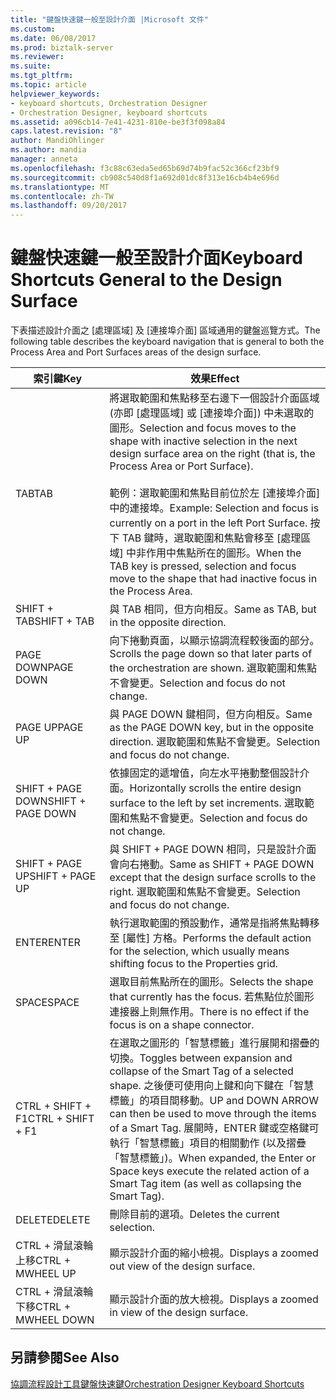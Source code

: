 ```yaml
---
title: "鍵盤快速鍵一般至設計介面 |Microsoft 文件"
ms.custom: 
ms.date: 06/08/2017
ms.prod: biztalk-server
ms.reviewer: 
ms.suite: 
ms.tgt_pltfrm: 
ms.topic: article
helpviewer_keywords:
- keyboard shortcuts, Orchestration Designer
- Orchestration Designer, keyboard shortcuts
ms.assetid: a096cb14-7e41-4231-810e-be3f3f098a84
caps.latest.revision: "8"
author: MandiOhlinger
ms.author: mandia
manager: anneta
ms.openlocfilehash: f3c88c63eda5ed65b69d74b9fac52c366cf23bf9
ms.sourcegitcommit: cb908c540d8f1a692d01dc8f313e16cb4b4e696d
ms.translationtype: MT
ms.contentlocale: zh-TW
ms.lasthandoff: 09/20/2017
---
```

# <a name="keyboard-shortcuts-general-to-the-design-surface"></a><span data-ttu-id="d7d6d-102">鍵盤快速鍵一般至設計介面</span><span class="sxs-lookup"><span data-stu-id="d7d6d-102">Keyboard Shortcuts General to the Design Surface</span></span>
<span data-ttu-id="d7d6d-103">下表描述設計介面之 [處理區域] 及 [連接埠介面] 區域通用的鍵盤巡覽方式。</span><span class="sxs-lookup"><span data-stu-id="d7d6d-103">The following table describes the keyboard navigation that is general to both the Process Area and Port Surfaces areas of the design surface.</span></span>  
  
|<span data-ttu-id="d7d6d-104">索引鍵</span><span class="sxs-lookup"><span data-stu-id="d7d6d-104">Key</span></span>|<span data-ttu-id="d7d6d-105">效果</span><span class="sxs-lookup"><span data-stu-id="d7d6d-105">Effect</span></span>|  
|---------|------------|  
|<span data-ttu-id="d7d6d-106">TAB</span><span class="sxs-lookup"><span data-stu-id="d7d6d-106">TAB</span></span>|<span data-ttu-id="d7d6d-107">將選取範圍和焦點移至右邊下一個設計介面區域 (亦即 [處理區域] 或 [連接埠介面]) 中未選取的圖形。</span><span class="sxs-lookup"><span data-stu-id="d7d6d-107">Selection and focus moves to the shape with inactive selection in the next design surface area on the right (that is, the Process Area or Port Surface).</span></span><br /><br /> <span data-ttu-id="d7d6d-108">範例：選取範圍和焦點目前位於左 [連接埠介面] 中的連接埠。</span><span class="sxs-lookup"><span data-stu-id="d7d6d-108">Example: Selection and focus is currently on a port in the left Port Surface.</span></span> <span data-ttu-id="d7d6d-109">按下 TAB 鍵時，選取範圍和焦點會移至 [處理區域] 中非作用中焦點所在的圖形。</span><span class="sxs-lookup"><span data-stu-id="d7d6d-109">When the TAB key is pressed, selection and focus move to the shape that had inactive focus in the Process Area.</span></span>|  
|<span data-ttu-id="d7d6d-110">SHIFT + TAB</span><span class="sxs-lookup"><span data-stu-id="d7d6d-110">SHIFT + TAB</span></span>|<span data-ttu-id="d7d6d-111">與 TAB 相同，但方向相反。</span><span class="sxs-lookup"><span data-stu-id="d7d6d-111">Same as TAB, but in the opposite direction.</span></span>|  
|<span data-ttu-id="d7d6d-112">PAGE DOWN</span><span class="sxs-lookup"><span data-stu-id="d7d6d-112">PAGE DOWN</span></span>|<span data-ttu-id="d7d6d-113">向下捲動頁面，以顯示協調流程較後面的部分。</span><span class="sxs-lookup"><span data-stu-id="d7d6d-113">Scrolls the page down so that later parts of the orchestration are shown.</span></span> <span data-ttu-id="d7d6d-114">選取範圍和焦點不會變更。</span><span class="sxs-lookup"><span data-stu-id="d7d6d-114">Selection and focus do not change.</span></span>|  
|<span data-ttu-id="d7d6d-115">PAGE UP</span><span class="sxs-lookup"><span data-stu-id="d7d6d-115">PAGE UP</span></span>|<span data-ttu-id="d7d6d-116">與 PAGE DOWN 鍵相同，但方向相反。</span><span class="sxs-lookup"><span data-stu-id="d7d6d-116">Same as the PAGE DOWN key, but in the opposite direction.</span></span> <span data-ttu-id="d7d6d-117">選取範圍和焦點不會變更。</span><span class="sxs-lookup"><span data-stu-id="d7d6d-117">Selection and focus do not change.</span></span>|  
|<span data-ttu-id="d7d6d-118">SHIFT + PAGE DOWN</span><span class="sxs-lookup"><span data-stu-id="d7d6d-118">SHIFT + PAGE DOWN</span></span>|<span data-ttu-id="d7d6d-119">依據固定的遞增值，向左水平捲動整個設計介面。</span><span class="sxs-lookup"><span data-stu-id="d7d6d-119">Horizontally scrolls the entire design surface to the left by set increments.</span></span> <span data-ttu-id="d7d6d-120">選取範圍和焦點不會變更。</span><span class="sxs-lookup"><span data-stu-id="d7d6d-120">Selection and focus do not change.</span></span>|  
|<span data-ttu-id="d7d6d-121">SHIFT + PAGE UP</span><span class="sxs-lookup"><span data-stu-id="d7d6d-121">SHIFT + PAGE UP</span></span>|<span data-ttu-id="d7d6d-122">與 SHIFT + PAGE DOWN 相同，只是設計介面會向右捲動。</span><span class="sxs-lookup"><span data-stu-id="d7d6d-122">Same as SHIFT + PAGE DOWN except that the design surface scrolls to the right.</span></span> <span data-ttu-id="d7d6d-123">選取範圍和焦點不會變更。</span><span class="sxs-lookup"><span data-stu-id="d7d6d-123">Selection and focus do not change.</span></span>|  
|<span data-ttu-id="d7d6d-124">ENTER</span><span class="sxs-lookup"><span data-stu-id="d7d6d-124">ENTER</span></span>|<span data-ttu-id="d7d6d-125">執行選取範圍的預設動作，通常是指將焦點轉移至 [屬性] 方格。</span><span class="sxs-lookup"><span data-stu-id="d7d6d-125">Performs the default action for the selection, which usually means shifting focus to the Properties grid.</span></span>|  
|<span data-ttu-id="d7d6d-126">SPACE</span><span class="sxs-lookup"><span data-stu-id="d7d6d-126">SPACE</span></span>|<span data-ttu-id="d7d6d-127">選取目前焦點所在的圖形。</span><span class="sxs-lookup"><span data-stu-id="d7d6d-127">Selects the shape that currently has the focus.</span></span> <span data-ttu-id="d7d6d-128">若焦點位於圖形連接器上則無作用。</span><span class="sxs-lookup"><span data-stu-id="d7d6d-128">There is no effect if the focus is on a shape connector.</span></span>|  
|<span data-ttu-id="d7d6d-129">CTRL + SHIFT + F1</span><span class="sxs-lookup"><span data-stu-id="d7d6d-129">CTRL + SHIFT + F1</span></span>|<span data-ttu-id="d7d6d-130">在選取之圖形的「智慧標籤」進行展開和摺疊的切換。</span><span class="sxs-lookup"><span data-stu-id="d7d6d-130">Toggles between expansion and collapse of the Smart Tag of a selected shape.</span></span> <span data-ttu-id="d7d6d-131">之後便可使用向上鍵和向下鍵在「智慧標籤」的項目間移動。</span><span class="sxs-lookup"><span data-stu-id="d7d6d-131">UP and DOWN ARROW can then be used to move through the items of a Smart Tag.</span></span> <span data-ttu-id="d7d6d-132">展開時，ENTER 鍵或空格鍵可執行「智慧標籤」項目的相關動作 (以及摺疊「智慧標籤」)。</span><span class="sxs-lookup"><span data-stu-id="d7d6d-132">When expanded, the Enter or Space keys execute the related action of a Smart Tag item (as well as collapsing the Smart Tag).</span></span>|  
|<span data-ttu-id="d7d6d-133">DELETE</span><span class="sxs-lookup"><span data-stu-id="d7d6d-133">DELETE</span></span>|<span data-ttu-id="d7d6d-134">刪除目前的選項。</span><span class="sxs-lookup"><span data-stu-id="d7d6d-134">Deletes the current selection.</span></span>|  
|<span data-ttu-id="d7d6d-135">CTRL + 滑鼠滾輪上移</span><span class="sxs-lookup"><span data-stu-id="d7d6d-135">CTRL + MWHEEL UP</span></span>|<span data-ttu-id="d7d6d-136">顯示設計介面的縮小檢視。</span><span class="sxs-lookup"><span data-stu-id="d7d6d-136">Displays a zoomed out view of the design surface.</span></span>|  
|<span data-ttu-id="d7d6d-137">CTRL + 滑鼠滾輪下移</span><span class="sxs-lookup"><span data-stu-id="d7d6d-137">CTRL + MWHEEL DOWN</span></span>|<span data-ttu-id="d7d6d-138">顯示設計介面的放大檢視。</span><span class="sxs-lookup"><span data-stu-id="d7d6d-138">Displays a zoomed in view of the design surface.</span></span>|  
  
## <a name="see-also"></a><span data-ttu-id="d7d6d-139">另請參閱</span><span class="sxs-lookup"><span data-stu-id="d7d6d-139">See Also</span></span>  
 [<span data-ttu-id="d7d6d-140">協調流程設計工具鍵盤快速鍵</span><span class="sxs-lookup"><span data-stu-id="d7d6d-140">Orchestration Designer Keyboard Shortcuts</span></span>](../core/orchestration-designer-keyboard-shortcuts.md)